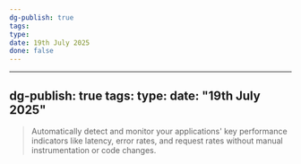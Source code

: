 ```yaml
---
dg-publish: true
tags: 
type: 
date: 19th July 2025
done: false
---
```


---
dg-publish: true
tags: 
type: 
date: "19th July 2025"
---
> Automatically detect and monitor your applications' key performance indicators like latency, error rates, and request rates without manual instrumentation or code changes.
